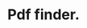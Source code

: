 ---
publishDate: 2024-01-04T00:00:00Z
title: Pdf finder.
description: A pdf finder app built on python.
poster: https://res.cloudinary.com/dwzcbbipf/image/upload/v1714504413/portfolio/ai8vj7r9sziklnrkq6tl.png
link: https://github.com/Jandres373/python_pdf_finder
tags:
  - React
  - Vite
  - Web
  - Game
  - 3d
---